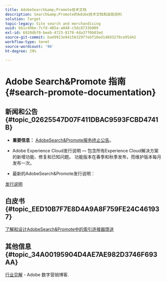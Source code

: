 ```yaml
---
title: AdobeSearch&amp;Promote技术文档
description: Search&amp;Promote的Adobe技术文档和自助资料
solution: Target
topic-legacy: Site search and merchandising
uuid: bb1c49be-7cfd-485a-a848-c5dc8733b009
exl-id: 6920dbf0-beeb-4723-8178-4da37f0b03ed
source-git-commit: ba49913e94156329f7ebf10ed14893270ce95d42
workflow-type: tm+mt
source-wordcount: '96'
ht-degree: 29%

---
```


# Adobe Search&amp;Promote 指南 {#search-promote-documentation}

## 新闻和公告 {#topic_02625547D07F411DBAC9593FCBD4741B}

* **重要信息：** [AdobeSearch&amp;Promote服务终止公告](/help/sp-eol.md)。

* Adobe Experience Cloud发行说明 — 包含所有Experience Cloud解决方案的新增功能、修复和已知问题。 功能版本在春季和秋季发布，而维护版本每月发布一次。

<!--   Early Access: Sign up for the [Adobe Priority Product Update](https://campaign.adobe.com/webApp/adbePriorityProductSubscribe) to receive Adobe Marketing Cloud release notes one week before each release. -->

* 最新的AdobeSearch&amp;Promote发行说明：

[发行说明](/help/c-searchpromote-release-notes/c-rn-02-13-18-version-1811.md)

## 白皮书 {#topic_EED10B7F7E8D4A9A8F759FE24C461937}

[了解和设计AdobeSearch&amp;Promote中的索引连接器馈送](/help/assets/index_connector_feeds.pdf)

## 其他信息 {#topic_34A00195904D4AE7AE982D3746F693AA}

<!-- [Adobe Search&amp;Promote website](https://www.adobe.com/solutions/testing-targeting/search-driven-merchandising.html) -->

[行业见解](https://blog.adobe.com/en/topics/digital-transformation.html) - Adobe 数字营销博客.

